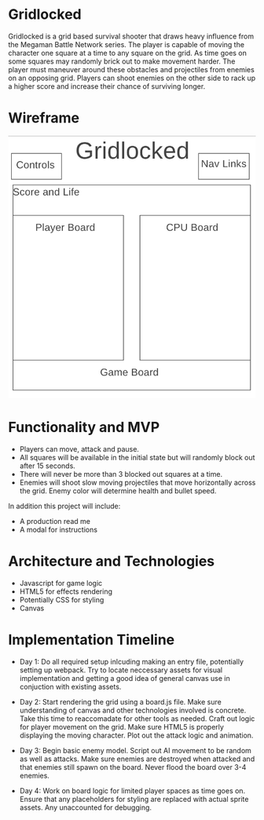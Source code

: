 # Gridlocked

Gridlocked is a grid based survival shooter that draws heavy influence from the Megaman Battle Network series. The player is capable of moving the character one square at a time to any square on the grid. As time goes on some squares may randomly brick out to make movement harder. The player must maneuver around these obstacles and projectiles from enemies on an opposing grid. Players can shoot enemies on the other side to rack up a higher score and increase their chance of surviving longer.

# Wireframe 

![Alt text](Wire/wireframe.png)

# Functionality and MVP

* Players can move, attack and pause. 
* All squares will be available in the initial state but will randomly block out after 15 seconds.
* There will never be more than 3 blocked out squares at a time. 
* Enemies will shoot slow moving projectiles that move horizontally across the grid. Enemy color will determine health and      bullet speed.

In addition this project will include:

* A production read me
* A modal for instructions

# Architecture and Technologies 

* Javascript for game logic 
* HTML5 for effects rendering
* Potentially CSS for styling 
* Canvas 

# Implementation Timeline 

* Day 1: Do all required setup inlcuding making an entry file, potentially setting up webpack. Try to locate neccessary assets for visual implementation and getting a good idea of general canvas use in conjuction with existing assets.

* Day 2: Start rendering the grid using a board.js file. Make sure understanding of canvas and other technologies involved is concrete. Take this time to reaccomadate for other tools as needed. Craft out logic for player movement on the grid. Make sure HTML5 is properly displaying the moving character. Plot out the attack logic and animation.

* Day 3: Begin basic enemy model. Script out AI movement to be random as well as attacks. Make sure enemies are destroyed when attacked and that enemies still spawn on the board. Never flood the board over 3-4 enemies.

* Day 4: Work on board logic for limited player spaces as time goes on. Ensure that any placeholders for styling are replaced with actual sprite assets. Any unaccounted for debugging.

